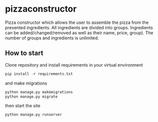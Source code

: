 # pizzaconstructor
Pizza constructor which allows the user to assemble the pizza from the presented ingredients.
All ingredients are divided into groups. Ingredients can be added/changed/removed as well as their name, price, group).
The number of groups and ingredients is unlimited.


## How to start
Clone repository and install requirements in your virtual environment
```python
pip install -r requirements.txt
```

and make migrations
```python
python manage.py makemigrations
python manage.py migrate
```


then start the site
```python
python manage.py runserver
```
